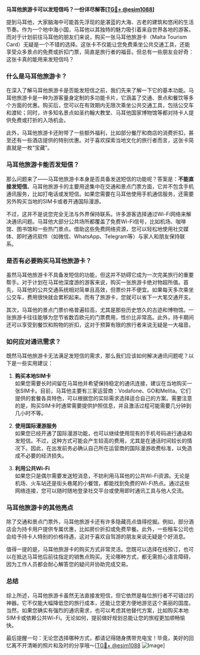 **马耳他旅游卡可以发短信吗？一份详尽解答[[TG💪+ @esim1088](https://t.me/s/esim1088)]**

提到马耳他，大家脑海中可能首先浮现的是湛蓝的大海、古老的建筑和悠闲的生活节奏。作为一个地中海小国，马耳他以其独特的魅力吸引着来自世界各地的游客。而对于计划前往马耳他的朋友们来说，购买一张马耳他旅游卡（Malta Tourism Card）无疑是一个不错的选择。这张卡不仅能让您免费乘坐公共交通工具，还能享受众多景点的免费或折扣门票，简直是旅行者的福音。但总有一些朋友会好奇：这张卡真的能用来发短信吗？

### 什么是马耳他旅游卡？

在深入了解马耳他旅游卡是否能发短信之前，我们先来了解一下它的基本功能。马耳他旅游卡是一种为游客量身定制的多功能卡片，它涵盖了交通、景点和餐饮等多个方面的优惠。购买后，您可以在有效期内无限次乘坐公共交通工具，包括公交车和渡轮；同时，许多知名景点如圣约翰大教堂、马耳他国家博物馆等都对持卡人提供免费或打折的入场机会。

此外，马耳他旅游卡还附带了一些额外福利，比如部分餐厅和商店的消费折扣，甚至还有一些酒店提供的特别优惠。对于喜欢探索当地文化的旅行者而言，这张卡简直就是一枚“宝藏”。

### 马耳他旅游卡能否发短信？

那么问题来了——马耳他旅游卡本身是否具备发送短信的功能呢？答案是：**不能直接发短信**。马耳他旅游卡的主要用途集中在交通和景点门票方面，它并不包含手机通讯服务，比如打电话或发短信。如果您需要在马耳他使用手机通信服务，还需要另外购买当地的SIM卡或者开通国际漫游。

不过，这并不是说您完全无法与外界保持联系。许多游客选择通过Wi-Fi网络来解决通讯问题。马耳他大部分公共场所都覆盖了免费Wi-Fi信号，比如机场、咖啡馆、图书馆和一些热门景点。借助这些免费网络资源，您可以轻松地使用社交媒体、即时通讯软件（如微信、WhatsApp、Telegram等）与家人和朋友保持联系。

### 是否有必要购买马耳他旅游卡？

虽然马耳他旅游卡不具备发短信的功能，但这并不妨碍它成为一次完美旅行的重要帮手。对于计划在马耳他深度游的游客来说，购买一张旅游卡绝对物超所值。首先，马耳他的公共交通系统相对简单且高效，但票价并不便宜。如果每天多次乘坐公交车，费用很快就会累积起来。而有了旅游卡，您就可以省下一大笔交通开支。

其次，马耳他的景点门票价格普遍较高，尤其是那些历史悠久的古迹和博物馆。一张旅游卡往往能够为您节省数百欧元的门票费用，性价比非常高。此外，持卡期间还可以享受到餐饮和购物的折扣，这对于预算有限的旅行者来说无疑是一大福音。

### 如何应对通讯需求？

既然马耳他旅游卡无法满足发短信的需求，那么我们应该如何解决通讯问题呢？以下是一些实用建议：

1. **购买本地SIM卡**  
   如果您需要长时间留在马耳他并希望保持稳定的通讯连接，建议在当地购买一张SIM卡。目前，马耳他主要有三家运营商：Vodafone、GO和Melita。它们提供的套餐各具特色，可以根据您的实际需求选择适合自己的方案。需要注意的是，购买SIM卡时通常需要提供护照信息，并且激活过程可能需要几分钟到几小时不等。

2. **使用国际漫游服务**  
   如果您已经开通了国际漫游功能，也可以继续使用现有的手机号码进行通话和发短信。不过，这种方式可能会产生较高的费用，尤其是在通话时间较长的情况下。因此，在出发前务必确认自己所在运营商的国际漫游收费标准，以免造成不必要的经济损失。

3. **利用公共Wi-Fi**  
   如果您只是偶尔需要发送短消息，不妨利用马耳他的公共Wi-Fi资源。无论是机场、火车站还是街头巷尾的小餐馆，都能找到免费的Wi-Fi热点。通过这些网络连接，您可以随时随地登录社交平台或使用即时通讯工具与他人交流。

### 马耳他旅游卡的其他亮点

除了交通和景点门票外，马耳他旅游卡还有许多隐藏亮点值得挖掘。例如，部分酒店会为持卡用户提供专属优惠，比如房价折扣或免费早餐。此外，一些租车公司也会给予持卡人特别的价格待遇，这对于喜欢自驾游的朋友来说无疑是个好消息。

值得一提的是，马耳他旅游卡的购买方式非常灵活。您既可以选择在线预订，也可以在抵达马耳他后前往指定的销售点购买。无论哪种方式，都无需担心语言障碍，因为工作人员都会耐心解答您的疑问并协助完成交易。

### 总结

综上所述，马耳他旅游卡虽然无法直接发短信，但它依然是每位旅行者不可错过的神器。它不仅能大幅降低您的旅行成本，还能让您更方便地游览这个美丽的国度。当然，如果您确实有强烈的通讯需求，也可以考虑其他替代方案，比如购买本地SIM卡或依赖公共Wi-Fi。无论如何，提前做好规划总能让您的旅程更加顺畅愉快。

最后提醒一句：无论您选择哪种方式，都请记得随身携带充电宝！毕竟，美好的回忆离不开清晰的照片和及时的分享哦～[[TG💪+ @esim1088](https://t.me/s/esim1088) ![Image](https://i.postimg.cc/4NQfJmqS/Snipaste-2025-05-13-00-14-12.png)]